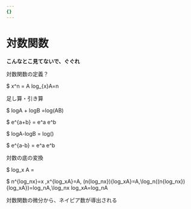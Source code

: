 ```yaml
---
{}
---
```

# 対数関数

**こんなとこ見てないで、ぐぐれ**

対数関数の定義？

$ x^n = A log_{x}A=n

足し算・引き算

$ logA + logB =log(AB)

$ e^{a+b} = e^a e^b

$ logA-logB = log()

$ e^{a-b} = e^a e^b

対数の底の変換

$ log_x A =

$ n^{log_nx}=x ,x^{log_xA}=A, \(n{log_nx}){log_xA}=A,\log_n((n{log_nx}){log_xA})=log_nA,\log_nx log_xA=log_nA

対数関数の微分から、ネイピア数が導出される